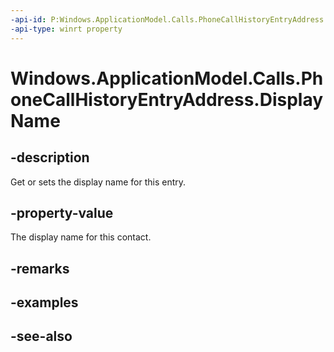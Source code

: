 ----api-id: P:Windows.ApplicationModel.Calls.PhoneCallHistoryEntryAddress.DisplayName
-api-type: winrt property
---<!-- Property syntaxpublic string DisplayName { get;  set; }--># Windows.ApplicationModel.Calls.PhoneCallHistoryEntryAddress.DisplayName## -descriptionGet or sets the display name for this entry.## -property-valueThe display name for this contact.## -remarks## -examples## -see-also
